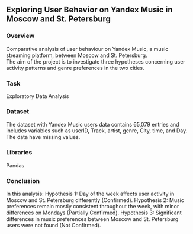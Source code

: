 ## Exploring User Behavior on Yandex Music in Moscow and St. Petersburg


### Overview
Comparative analysis of user behaviour on Yandex Music, a music streaming platform, between Moscow and St. Petersburg.  
The aim of the project is to investigate three hypotheses concerning user activity patterns and genre preferences in the two cities.
### Task
Exploratory Data Analysis
### Dataset
The dataset with Yandex Music users data contains 65,079 entries and includes variables such as userID, Track, artist, genre, City, time, and Day.   
The data have missing values.
### Libraries
Pandas

### Conclusion
In this analysis:
Hypothesis 1: Day of the week affects user activity in Moscow and St. Petersburg differently (Confirmed).
Hypothesis 2: Music preferences remain mostly consistent throughout the week, with minor differences on Mondays (Partially Confirmed).
Hypothesis 3: Significant differences in music preferences between Moscow and St. Petersburg users were not found (Not Confirmed).
